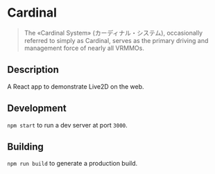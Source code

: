 # Cardinal
> The «Cardinal System» (カーディナル・システム), occasionally referred to simply
> as Cardinal, serves as the primary driving and management force of nearly all
> VRMMOs.

## Description
A React app to demonstrate Live2D on the web.

## Development
`npm start` to run a dev server at port `3000`.

## Building
`npm run build` to generate a production build.
